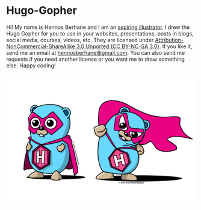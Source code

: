 # Hugo-Gopher

Hi! My name is Hennos Berhane and I am an [aspiring illustrator](https://www.linkedin.com/in/hennos-berhane-8b9996266/). I drew the Hugo Gopher for you to use in your websites, presentations, posts in blogs, social media, courses, videos, etc. They are licensed under [Attribution-NonCommercial-ShareAlike 3.0 Unported (CC BY-NC-SA 3.0)](https://creativecommons.org/licenses/by-nc-sa/3.0/). If you like it, send me an email at hennosberhane@gmail.com. You can also send me requests if you need another license or you want me to draw something else. Happy coding!

![Hugo Gophers](/HugoGophers.svg)
